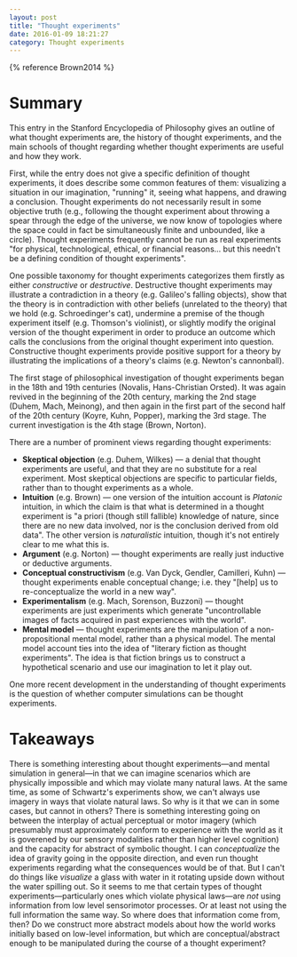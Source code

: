 ```yaml
---
layout: post
title: "Thought experiments"
date: 2016-01-09 18:21:27
category: Thought experiments
---
```


{% reference Brown2014 %}

# Summary

This entry in the Stanford Encyclopedia of Philosophy gives an outline of what thought experiments are, the history of thought experiments, and the main schools of thought regarding whether thought experiments are useful and how they work.

First, while the entry does not give a specific definition of thought experiments, it does describe some common features of them: visualizing a situation in our imagination, "running" it, seeing what happens, and drawing a conclusion. Thought experiments do not necessarily result in some objective truth (e.g., following the thought experiment about throwing a spear through the edge of the universe, we now know of topologies where the space could in fact be simultaneously finite and unbounded, like a circle). Thought experiments frequently cannot be run as real experiments "for physical, technological, ethical, or financial reasons... but this needn't be a defining condition of thought experiments".

One possible taxonomy for thought experiments categorizes them firstly as either *constructive* or *destructive*. Destructive thought experiments may illustrate a contradiction in a theory (e.g. Galileo's falling objects), show that the theory is in contradiction with other beliefs (unrelated to the theory) that we hold (e.g. Schroedinger's cat), undermine a premise of the though experiment itself (e.g. Thomson's violinist), or slightly modify the original version of the thought experiment in order to produce an outcome which calls the conclusions from the original thought experiment into question. Constructive thought experiments provide positive support for a theory by illustrating the implications of a theory's claims (e.g. Newton's cannonball).

The first stage of philosophical investigation of thought experiments began in the 18th and 19th centuries (Novalis, Hans-Christian Orsted). It was again revived in the beginning of the 20th century, marking the 2nd stage (Duhem, Mach, Meinong), and then again in the first part of the second half of the 20th century (Koyre, Kuhn, Popper), marking the 3rd stage. The current investigation is the 4th stage (Brown, Norton).

There are a number of prominent views regarding thought experiments:

* **Skeptical objection** (e.g. Duhem, Wilkes) — a denial that thought experiments are useful, and that they are no substitute for a real experiment. Most skeptical objections are specific to particular fields, rather than to thought experiments as a whole.
* **Intuition** (e.g. Brown) — one version of the intuition account is *Platonic* intuition, in which the claim is that what is determined in a thought experiment is "a priori (though still fallible) knowledge of nature, since there are no new data involved, nor is the conclusion derived from old data". The other version is *naturalistic* intuition, though it's not entirely clear to me what this is.
* **Argument** (e.g. Norton) — thought experiments are really just inductive or deductive arguments.
* **Conceptual constructivism** (e.g. Van Dyck, Gendler, Camilleri, Kuhn) — thought experiments enable conceptual change; i.e. they "[help] us to re-conceptualize the world in a new way".
* **Experimentalism** (e.g. Mach, Sorenson, Buzzoni) — thought experiments are just experiments which generate "uncontrollable images of facts acquired in past experiences with the world".
* **Mental model** — thought experiments are the manipulation of a non-propositional mental model, rather than a physical model. The mental model account ties into the idea of "literary fiction as thought experiments". The idea is that fiction brings us to construct a hypothetical scenario and use our imagination to let it play out.

One more recent development in the understanding of thought experiments is the question of whether computer simulations can be thought experiments.

# Takeaways

There is something interesting about thought experiments—and mental simulation in general—in that we can imagine scenarios which are physically impossible and which may violate many natural laws. At the same time, as some of Schwartz's experiments show, we can't always use imagery in ways that violate natural laws. So why is it that we can in some cases, but cannot in others? There is something interesting going on between the interplay of actual perceptual or motor imagery (which presumably must approximately conform to experience with the world as it is goverened by our sensory modalities rather than higher level cognition) and the capacity for abstract of symbolic thought. I can *conceptualize* the idea of gravity going in the opposite direction, and even run thought experiments regarding what the consequences would be of that. But I can't do things like *visualize* a glass with water in it rotating upside down without the water spilling out. So it seems to me that certain types of thought experiments—particularly ones which violate physical laws—are *not* using information from low level sensorimotor processes. Or at least not using the full information the same way. So where does that information come from, then? Do we construct more abstract models about how the world works initially based on low-level information, but which are conceptual/abstract enough to be manipulated during the course of a thought experiment?
